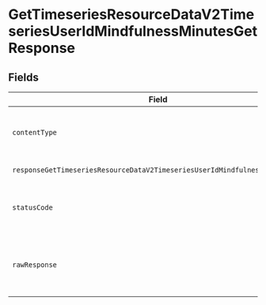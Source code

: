 # GetTimeseriesResourceDataV2TimeseriesUserIdMindfulnessMinutesGetResponse


## Fields

| Field                                                                                                                | Type                                                                                                                 | Required                                                                                                             | Description                                                                                                          |
| -------------------------------------------------------------------------------------------------------------------- | -------------------------------------------------------------------------------------------------------------------- | -------------------------------------------------------------------------------------------------------------------- | -------------------------------------------------------------------------------------------------------------------- |
| `contentType`                                                                                                        | *string*                                                                                                             | :heavy_check_mark:                                                                                                   | HTTP response content type for this operation                                                                        |
| `responseGetTimeseriesResourceDataV2TimeseriesUserIdMindfulnessMinutesGet`                                           | [shared.ClientFacingMindfulnessMinutesTimeseries](../../models/shared/clientfacingmindfulnessminutestimeseries.md)[] | :heavy_minus_sign:                                                                                                   | Successful Response                                                                                                  |
| `statusCode`                                                                                                         | *number*                                                                                                             | :heavy_check_mark:                                                                                                   | HTTP response status code for this operation                                                                         |
| `rawResponse`                                                                                                        | [AxiosResponse](https://axios-http.com/docs/res_schema)                                                              | :heavy_minus_sign:                                                                                                   | Raw HTTP response; suitable for custom response parsing                                                              |